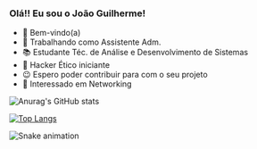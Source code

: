 ### Olá!! Eu sou o João Guilherme!

- 💭 Bem-vindo(a)
- 💼 Trabalhando como Assistente Adm.
- 📚 Estudante Téc. de Análise e Desenvolvimento de Sistemas
- 🎩 Hacker Ético iniciante
- 😉 Espero poder contribuir para com o seu projeto
- 💬 Interessado em Networking

![Anurag's GitHub stats](https://github-readme-stats.vercel.app/api?username=joaozitos1h1&show_icons=true&theme=dark)

[![Top Langs](https://github-readme-stats.vercel.app/api/top-langs/?username=joaozitos1h1&layout=donut)](https://github.com/anuraghazra/github-readme-stats)

![Snake animation](https://github.com/joaozitos1h1)
